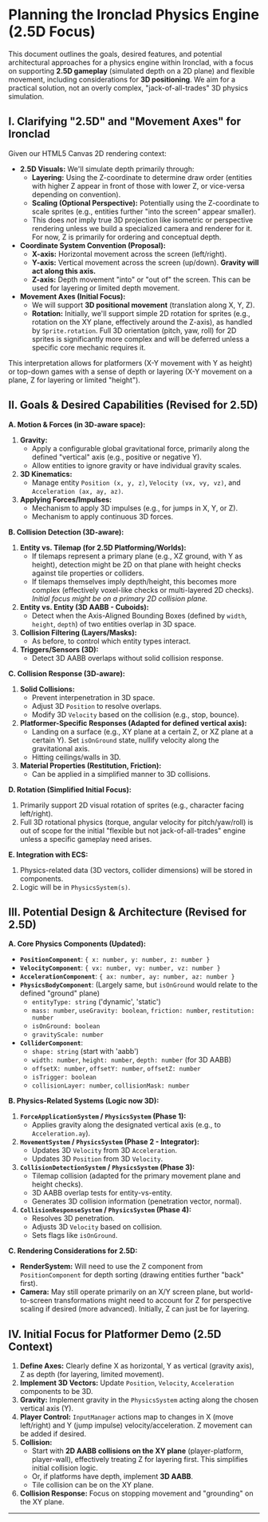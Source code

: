 # Planning the Ironclad Physics Engine (2.5D Focus)

This document outlines the goals, desired features, and potential architectural approaches for a physics engine within Ironclad, with a focus on supporting **2.5D gameplay** (simulated depth on a 2D plane) and flexible movement, including considerations for **3D positioning**. We aim for a practical solution, not an overly complex, "jack-of-all-trades" 3D physics simulation.

## I. Clarifying "2.5D" and "Movement Axes" for Ironclad

Given our HTML5 Canvas 2D rendering context:

- **2.5D Visuals:** We'll simulate depth primarily through:
  - **Layering:** Using the Z-coordinate to determine draw order (entities with higher Z appear in front of those with lower Z, or vice-versa depending on convention).
  - **Scaling (Optional Perspective):** Potentially using the Z-coordinate to scale sprites (e.g., entities further "into the screen" appear smaller).
  - This does _not_ imply true 3D projection like isometric or perspective rendering unless we build a specialized camera and renderer for it. For now, Z is primarily for ordering and conceptual depth.
- **Coordinate System Convention (Proposal):**
  - **X-axis:** Horizontal movement across the screen (left/right).
  - **Y-axis:** Vertical movement across the screen (up/down). **Gravity will act along this axis.**
  - **Z-axis:** Depth movement "into" or "out of" the screen. This can be used for layering or limited depth movement.
- **Movement Axes (Initial Focus):**
  - We will support **3D positional movement** (translation along X, Y, Z).
  - **Rotation:** Initially, we'll support simple 2D rotation for sprites (e.g., rotation on the XY plane, effectively around the Z-axis), as handled by `Sprite.rotation`. Full 3D orientation (pitch, yaw, roll) for 2D sprites is significantly more complex and will be deferred unless a specific core mechanic requires it.

This interpretation allows for platformers (X-Y movement with Y as height) or top-down games with a sense of depth or layering (X-Y movement on a plane, Z for layering or limited "height").

## II. Goals & Desired Capabilities (Revised for 2.5D)

**A. Motion & Forces (in 3D-aware space):**

1. **Gravity:**
   - Apply a configurable global gravitational force, primarily along the defined "vertical" axis (e.g., positive or negative Y).
   - Allow entities to ignore gravity or have individual gravity scales.
2. **3D Kinematics:**
   - Manage entity `Position (x, y, z)`, `Velocity (vx, vy, vz)`, and `Acceleration (ax, ay, az)`.
3. **Applying Forces/Impulses:**
   - Mechanism to apply 3D impulses (e.g., for jumps in X, Y, or Z).
   - Mechanism to apply continuous 3D forces.

**B. Collision Detection (3D-aware):**

1. **Entity vs. Tilemap (for 2.5D Platforming/Worlds):**
   - If tilemaps represent a primary plane (e.g., XZ ground, with Y as height), detection might be 2D on that plane with height checks against tile properties or colliders.
   - If tilemaps themselves imply depth/height, this becomes more complex (effectively voxel-like checks or multi-layered 2D checks). _Initial focus might be on a primary 2D collision plane._
2. **Entity vs. Entity (3D AABB - Cuboids):**
   - Detect when the Axis-Aligned Bounding Boxes (defined by `width`, `height`, `depth`) of two entities overlap in 3D space.
3. **Collision Filtering (Layers/Masks):**
   - As before, to control which entity types interact.
4. **Triggers/Sensors (3D):**
   - Detect 3D AABB overlaps without solid collision response.

**C. Collision Response (3D-aware):**

1. **Solid Collisions:**
   - Prevent interpenetration in 3D space.
   - Adjust 3D `Position` to resolve overlaps.
   - Modify 3D `Velocity` based on the collision (e.g., stop, bounce).
2. **Platformer-Specific Responses (Adapted for defined vertical axis):**
   - Landing on a surface (e.g., XY plane at a certain Z, or XZ plane at a certain Y). Set `isOnGround` state, nullify velocity along the gravitational axis.
   - Hitting ceilings/walls in 3D.
3. **Material Properties (Restitution, Friction):**
   - Can be applied in a simplified manner to 3D collisions.

**D. Rotation (Simplified Initial Focus):**

1. Primarily support 2D visual rotation of sprites (e.g., character facing left/right).
2. Full 3D rotational physics (torque, angular velocity for pitch/yaw/roll) is out of scope for the initial "flexible but not jack-of-all-trades" engine unless a specific gameplay need arises.

**E. Integration with ECS:**

1. Physics-related data (3D vectors, collider dimensions) will be stored in components.
2. Logic will be in `PhysicsSystem(s)`.

## III. Potential Design & Architecture (Revised for 2.5D)

**A. Core Physics Components (Updated):**

- **`PositionComponent`**: `{ x: number, y: number, z: number }`
- **`VelocityComponent`**: `{ vx: number, vy: number, vz: number }`
- **`AccelerationComponent`**: `{ ax: number, ay: number, az: number }`
- **`PhysicsBodyComponent`**: (Largely same, but `isOnGround` would relate to the defined "ground" plane)
  - `entityType: string` ('dynamic', 'static')
  - `mass: number`, `useGravity: boolean`, `friction: number`, `restitution: number`
  - `isOnGround: boolean`
  - `gravityScale: number`
- **`ColliderComponent`**:
  - `shape: string` (start with 'aabb')
  - `width: number`, `height: number`, `depth: number` (for 3D AABB)
  - `offsetX: number`, `offsetY: number`, `offsetZ: number`
  - `isTrigger: boolean`
  - `collisionLayer: number`, `collisionMask: number`

**B. Physics-Related Systems (Logic now 3D):**

1. **`ForceApplicationSystem` / `PhysicsSystem` (Phase 1):**
   - Applies gravity along the designated vertical axis (e.g., to `Acceleration.ay`).
2. **`MovementSystem` / `PhysicsSystem` (Phase 2 - Integrator):**
   - Updates 3D `Velocity` from 3D `Acceleration`.
   - Updates 3D `Position` from 3D `Velocity`.
3. **`CollisionDetectionSystem` / `PhysicsSystem` (Phase 3):**
   - Tilemap collision (adapted for the primary movement plane and height checks).
   - 3D AABB overlap tests for entity-vs-entity.
   - Generates 3D collision information (penetration vector, normal).
4. **`CollisionResponseSystem` / `PhysicsSystem` (Phase 4):**
   - Resolves 3D penetration.
   - Adjusts 3D `Velocity` based on collision.
   - Sets flags like `isOnGround`.

**C. Rendering Considerations for 2.5D:**

- **RenderSystem:** Will need to use the Z component from `PositionComponent` for depth sorting (drawing entities further "back" first).
- **Camera:** May still operate primarily on an X/Y screen plane, but world-to-screen transformations might need to account for Z for perspective scaling if desired (more advanced). Initially, Z can just be for layering.

## IV. Initial Focus for Platformer Demo (2.5D Context)

1. **Define Axes:** Clearly define X as horizontal, Y as vertical (gravity axis), Z as depth (for layering, limited movement).
2. **Implement 3D Vectors:** Update `Position`, `Velocity`, `Acceleration` components to be 3D.
3. **Gravity:** Implement gravity in the `PhysicsSystem` acting along the chosen vertical axis (Y).
4. **Player Control:** `InputManager` actions map to changes in X (move left/right) and Y (jump impulse) velocity/acceleration. Z movement can be added if desired.
5. **Collision:**
   - Start with **2D AABB collisions on the XY plane** (player-platform, player-wall), effectively treating Z for layering first. This simplifies initial collision logic.
   - Or, if platforms have depth, implement **3D AABB**.
   - Tile collision can be on the XY plane.
6. **Collision Response:** Focus on stopping movement and "grounding" on the XY plane.

---

